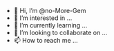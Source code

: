- 👋 Hi, I’m @no-More-Gem
- 👀 I’m interested in ...
- 🌱 I’m currently learning ...
- 💞️ I’m looking to collaborate on ...
- 📫 How to reach me ...
 <!-- https://github.com/jamesgeorge007/github-activity-readme -->
<!--START_SECTION:activity-->

<!--END_SECTION:activity-->
